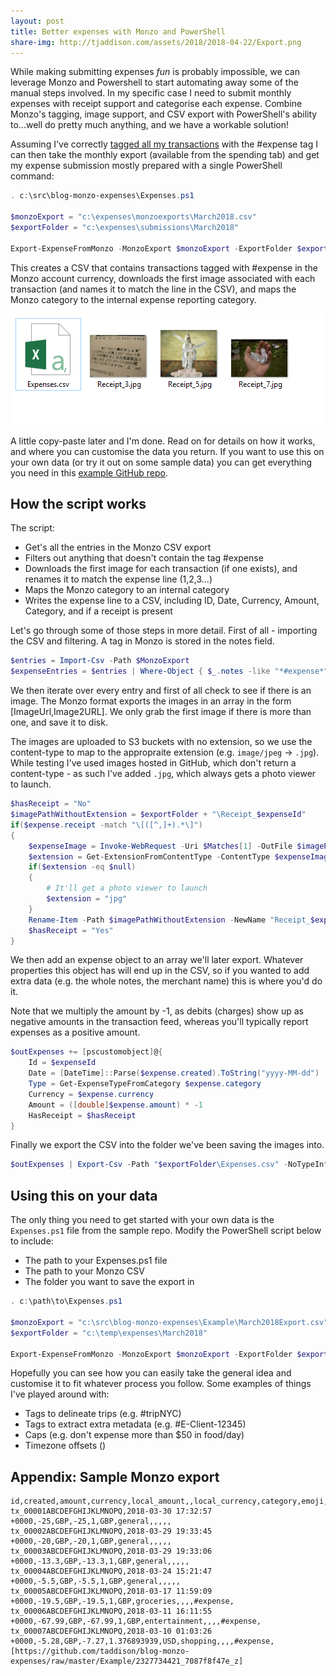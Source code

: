 ```yaml
---
layout: post
title: Better expenses with Monzo and PowerShell
share-img: http://tjaddison.com/assets/2018/2018-04-22/Export.png
---
```

While making submitting expenses _fun_ is probably impossible, we can leverage Monzo and Powershell to start automating away some of the manual steps involved.  In my specific case I need to submit monthly expenses with receipt support and categorise each expense.  Combine Monzo's tagging, image support, and CSV export with PowerShell's ability to...well do pretty much anything, and we have a workable solution!

Assuming I've correctly [tagged all my transactions](https://monzo.com/blog/2018/04/12/transaction-tags/) with the #expense tag I can then take the monthly export (available from the spending tab) and get my expense submission mostly prepared with a single PowerShell command:

```powershell
. c:\src\blog-monzo-expenses\Expenses.ps1

$monzoExport = "c:\expenses\monzoexports\March2018.csv"
$exportFolder = "c:\expenses\submissions\March2018"

Export-ExpenseFromMonzo -MonzoExport $monzoExport -ExportFolder $exportFolder
```

This creates a CSV that contains transactions tagged with #expense in the Monzo account currency, downloads the first image associated with each transaction (and names it to match the line in the CSV), and maps the Monzo category to the internal expense reporting category.

![Expense Folder](/assets/2018/2018-04-22/Export.png)

A little copy-paste later and I'm done.  Read on for details on how it works, and where you can customise the data you return.  If you want to use this on your own data (or try it out on some sample data) you can get everything you need in this [example GitHub repo](https://github.com/taddison/blog-monzo-expenses/blob/master/Expenses.ps1).

<!--more-->

## How the script works

The script:

- Get's all the entries in the Monzo CSV export
- Filters out anything that doesn't contain the tag #expense
- Downloads the first image for each transaction (if one exists), and renames it to match the expense line (1,2,3...)
- Maps the Monzo category to an internal category
- Writes the expense line to a CSV, including ID, Date, Currency, Amount, Category, and if a receipt is present

Let's go through some of those steps in more detail.  First of all - importing the CSV and filtering.  A tag in Monzo is stored in the notes field.

```powershell
$entries = Import-Csv -Path $MonzoExport
$expenseEntries = $entries | Where-Object { $_.notes -like "*#expense*" }
```

We then iterate over every entry and first of all check to see if there is an image.  The Monzo format exports the images in an array in the form [ImageUrl,Image2URL].  We only grab the first image if there is more than one, and save it to disk.

The images are uploaded to S3 buckets with no extension, so we use the content-type to map to the appropraite extension (e.g. `image/jpeg` -> `.jpg`).  While testing I've used images hosted in GitHub, which don't return a content-type - as such I've added `.jpg`, which always gets a photo viewer to launch.

```powershell
$hasReceipt = "No"
$imagePathWithoutExtension = $exportFolder + "\Receipt_$expenseId"
if($expense.receipt -match "\[([^,]+).*\]")
{
    $expenseImage = Invoke-WebRequest -Uri $Matches[1] -OutFile $imagePathWithoutExtension -PassThru
    $extension = Get-ExtensionFromContentType -ContentType $expenseImage.Headers.'Content-Type'
    if($extension -eq $null)
    {
        # It'll get a photo viewer to launch
        $extension = "jpg"
    }
    Rename-Item -Path $imagePathWithoutExtension -NewName "Receipt_$expenseId.$extension"
    $hasReceipt = "Yes"
}
```

We then add an expense object to an array we'll later export.  Whatever properties this object has will end up in the CSV, so if you wanted to add extra data (e.g. the whole notes, the merchant name) this is where you'd do it.

Note that we multiply the amount by -1, as debits (charges) show up as negative amounts in the transaction feed, whereas you'll typically report expenses as a positive amount.

```powershell
$outExpenses += [pscustomobject]@{
    Id = $expenseId
    Date = [DateTime]::Parse($expense.created).ToString("yyyy-MM-dd")
    Type = Get-ExpenseTypeFromCategory $expense.category
    Currency = $expense.currency
    Amount = ([double]$expense.amount) * -1
    HasReceipt = $hasReceipt
}
```

Finally we export the CSV into the folder we've been saving the images into.

```powershell
$outExpenses | Export-Csv -Path "$exportFolder\Expenses.csv" -NoTypeInformation
```

## Using this on your data
The only thing you need to get started with your own data is the `Expenses.ps1` file from the sample repo.  Modify the PowerShell script below to include:

- The path to your Expenses.ps1 file
- The path to your Monzo CSV
- The folder you want to save the export in

```powershell
. c:\path\to\Expenses.ps1

$monzoExport = "c:\src\blog-monzo-expenses\Example\March2018Export.csv"
$exportFolder = "c:\temp\expenses\March2018"

Export-ExpenseFromMonzo -MonzoExport $monzoExport -ExportFolder $exportFolder
```

Hopefully you can see how you can easily take the general idea and customise it to fit whatever process you follow.  Some examples of things I've played around with:
- Tags to delineate trips (e.g. #tripNYC)
- Tags to extract extra metadata (e.g. #E-Client-12345)
- Caps (e.g. don't expense more than $50 in food/day)
- Timezone offsets ()

## Appendix: Sample Monzo export
```
id,created,amount,currency,local_amount,,local_currency,category,emoji,description,address,notes,receipt
tx_00001ABCDEFGHIJKLMNOPQ,2018-03-30 17:32:57 +0000,-25,GBP,-25,1,GBP,general,,,,,
tx_00002ABCDEFGHIJKLMNOPQ,2018-03-29 19:33:45 +0000,-20,GBP,-20,1,GBP,general,,,,,
tx_00003ABCDEFGHIJKLMNOPQ,2018-03-29 19:33:06 +0000,-13.3,GBP,-13.3,1,GBP,general,,,,,
tx_00004ABCDEFGHIJKLMNOPQ,2018-03-24 15:21:47 +0000,-5.5,GBP,-5.5,1,GBP,general,,,,,
tx_00005ABCDEFGHIJKLMNOPQ,2018-03-17 11:59:09 +0000,-19.5,GBP,-19.5,1,GBP,groceries,,,,#expense,
tx_00006ABCDEFGHIJKLMNOPQ,2018-03-11 16:11:55 +0000,-67.99,GBP,-67.99,1,GBP,entertainment,,,,#expense,
tx_00007ABCDEFGHIJKLMNOPQ,2018-03-10 01:03:26 +0000,-5.28,GBP,-7.27,1.376893939,USD,shopping,,,,#expense,[https://github.com/taddison/blog-monzo-expenses/raw/master/Example/2327734421_7087f8f47e_z]
```